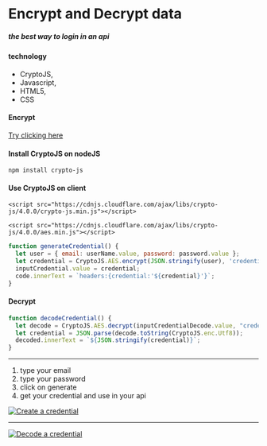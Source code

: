 # Encrypt and Decrypt data
##### the best way to login in an api

#### technology
- CryptoJS,
- Javascript, 
- HTML5, 
- CSS

#### Encrypt

[Try clicking here](https://alessandrolmenezes.github.io/criptografia/index.html "Try Here")

#### Install CryptoJS on nodeJS

`npm install crypto-js`

#### Use CryptoJS on client

`<script src="https://cdnjs.cloudflare.com/ajax/libs/crypto-js/4.0.0/crypto-js.min.js"></script>`

`<script src="https://cdnjs.cloudflare.com/ajax/libs/crypto-js/4.0.0/aes.min.js"></script>`

```javascript
function generateCredential() {
  let user = { email: userName.value, password: password.value };
  let credential = CryptoJS.AES.encrypt(JSON.stringify(user), 'credential').toString();
  inputCredential.value = credential;
  code.innerText = `headers:{credential:'${credential}'}`;
}
```

#### Decrypt

```javascript
function decodeCredential() {
  let decode = CryptoJS.AES.decrypt(inputCredentialDecode.value, "credential");
  let credential = JSON.parse(decode.toString(CryptoJS.enc.Utf8));
  decoded.innerText = `${JSON.stringify(credential)}`;
}
```


------------

1. type your email 
2. type your password
3. click on generate
4. get your credential and use in your api


[![Create a credential](http://alessandrodev.com/imagens/credential.jpg "Create a credential")](https://alessandrolmenezes.github.io/criptografia/index.html "Create a credential")

------------

[![Decode a credential](http://alessandrodev.com/imagens/credential2.jpg "Decode a credential")](https://alessandrolmenezes.github.io/criptografia/index.html "Decode a credential")


